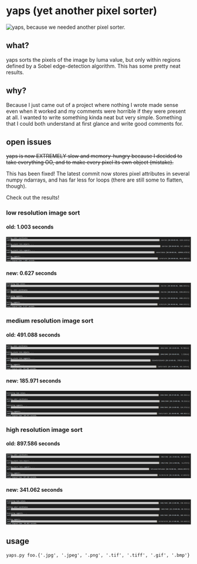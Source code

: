 

# yaps (yet another pixel sorter)
![yaps, because we needed another pixel sorter.](https://github.com/ggasmithh/yaps/blob/master/example/Hopetoun_falls_output.png)

## what?
yaps sorts the pixels of the image by luma value, but only within regions defined by a Sobel edge-detection algorithm.
This has some pretty neat results.


## why?
Because I just came out of a project where nothing I wrote made sense even when
it worked and my comments were horrible if they were present at all. 
I wanted to write something kinda neat but very simple. Something that I could 
both understand at first glance and write good comments for.


## open issues
~~yaps is now EXTREMELY slow and memory-hungry because I decided to take everything OO, and to make every pixel its own object (mistake).~~

This has been fixed! The latest commit now stores pixel attributes in several numpy ndarrays, and has far less for loops (there are still some to flatten, though).

Check out the results!

### low resolution image sort
#### old: 1.003 seconds
![old version](https://github.com/ggasmithh/yaps/blob/master/img/old/old_time0.png)

#### new: 0.627 seconds
![new version](https://github.com/ggasmithh/yaps/blob/master/img/new/new_time0.png)


### medium resolution image sort
#### old: 491.088 seconds
![old version](https://github.com/ggasmithh/yaps/blob/master/img/old/old_time1.png)

#### new: 185.971 seconds
![new version](https://github.com/ggasmithh/yaps/blob/master/img/new/new_time1.png)

### high resolution image sort
#### old: 897.586 seconds
![old version](https://github.com/ggasmithh/yaps/blob/master/img/old/old_time2.png)

#### new: 341.062 seconds
![new version](https://github.com/ggasmithh/yaps/blob/master/img/new/new_time2.png)



## usage
```
yaps.py foo.{'.jpg', '.jpeg', '.png', '.tif', '.tiff', '.gif', '.bmp'}
```